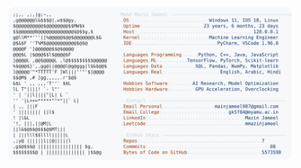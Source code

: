 <picture>
  <source srcset="https://raw.githubusercontent.com/mmazinjameel/mmazinjameel/main/dark_mode.svg?v=1748412937" media="(prefers-color-scheme: dark)">
  <img src="https://raw.githubusercontent.com/mmazinjameel/mmazinjameel/main/light_mode.svg?v=1748412937">
</picture>
